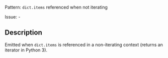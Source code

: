 Pattern: `dict.items` referenced when not iterating

Issue: -

## Description

Emitted when `dict.items` is referenced in a non-iterating context (returns an iterator in Python 3).
